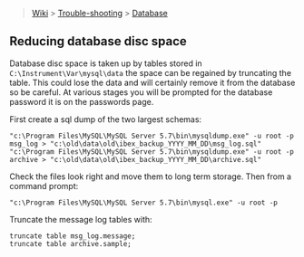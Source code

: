 > [Wiki](Home) > [Trouble-shooting](trouble-shooting-pages) > [Database](Database-Troubleshooting)

## Reducing database disc space

Database disc space is taken up by tables stored in `C:\Instrument\Var\mysql\data` the space can be regained by truncating the table. This could lose the data and will certainly remove it from the database so be careful. At various stages you will be prompted for the database password it is on the passwords page.

First create a sql dump of the two largest schemas:

    "c:\Program Files\MySQL\MySQL Server 5.7\bin\mysqldump.exe" -u root -p msg_log > "c:\old\data\old\ibex_backup_YYYY_MM_DD\msg_log.sql"
    "c:\Program Files\MySQL\MySQL Server 5.7\bin\mysqldump.exe" -u root -p archive > "c:\old\data\old\ibex_backup_YYYY_MM_DD\archive.sql"

Check the files look right and move them to long term storage. Then from a command prompt:

    "c:\Program Files\MySQL\MySQL Server 5.7\bin\mysql.exe" -u root -p

Truncate the message log tables with: 

    truncate table msg_log.message;
    truncate table archive.sample;

